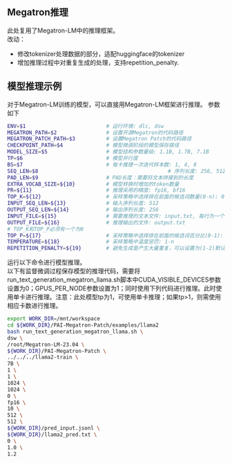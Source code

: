## Megatron推理
此处复用了Megatron-LM中的推理框架。  
改动：  
- 修改tokenizer处理数据的部分，适配huggingface的tokenizer  
- 增加推理过程中对重复生成的处理，支持repetition_penalty.  

## 模型推理示例
对于Megatron-LM训练的模型，可以直接用Megatron-LM框架进行推理。
参数如下
```bash
ENV=$1                          # 运行环境: dlc, dsw
MEGATRON_PATH=$2                # 设置开源Megatron的代码路径
MEGATRON_PATCH_PATH=$3          # 设置Megatron Patch的代码路径
CHECKPOINT_PATH=$4              # 模型微调阶段的模型保存路径
MODEL_SIZE=$5                   # 模型结构参数量级: 1.1B, 1.7B, 7.1B
TP=$6                           # 模型并行度
BS=$7                           # 每卡推理一次迭代样本数: 1, 4, 8
SEQ_LEN=$8											# 序列长度: 256, 512, 1024
PAD_LEN=$9                      # PAD长度：需要将文本拼接到的长度
EXTRA_VOCAB_SIZE=${10}          # 模型转换时增加的token数量
PR=${11}                        # 推理采用的精度: fp16, bf16
TOP_K=${12}                     # 采样策略中选择排在前面的候选词数量(0-n): 0, 5, 10, 20
INPUT_SEQ_LEN=${13}             # 输入序列长度: 512
OUTPUT_SEQ_LEN=${14}            # 输出序列长度: 256
INPUT_FILE=${15}                # 需要推理的文本文件: input.txt, 每行为一个样本
OUTPUT_FILE=${16}               # 推理输出的文件: output.txt
# TOP_K和TOP_P必须有一个为0
TOP_P=${17}                     # 采样策略中选择排在前面的候选词百分比(0-1): 0, 0.85, 0.95
TEMPERATURE=${18}               # 采样策略中温度惩罚: 1-n
REPETITION_PENALTY=${19}        # 避免生成是产生大量重复，可以设置为(1-2)默认为1.2
```
运行以下命令进行模型推理。  
以下有监督微调过程保存模型的推理代码，需要将run_text_generation_megatron_llama.sh脚本中CUDA_VISIBLE_DEVICES参数设置为0；GPUS_PER_NODE参数设置为1；同时使用下列代码进行推理。此时使用单卡进行推理。注意：此处模型tp为1，可使用单卡推理；如果tp>1，则需使用相应卡数进行推理。
```bash
export WORK_DIR=/mnt/workspace
cd ${WORK_DIR}/PAI-Megatron-Patch/examples/llama2
bash run_text_generation_megatron_llama.sh \
dsw \
/root/Megatron-LM-23.04 \
${WORK_DIR}/PAI-Megatron-Patch \
../../../llama2-train \
7B \
1 \
1 \
1024 \
1024 \
0 \
fp16 \
10 \
512 \
512 \
${WORK_DIR}/pred_input.jsonl \
${WORK_DIR}/llama2_pred.txt \
0 \
1.0 \
1.2
```